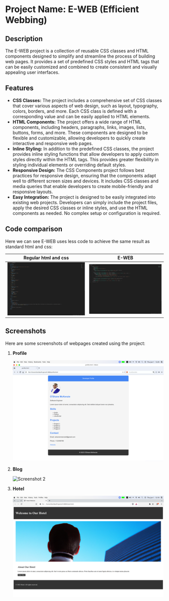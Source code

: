 # Project Name: E-WEB (Efficient Webbing)

## Description
The E-WEB project is a collection of reusable CSS classes and HTML components designed to simplify and streamline the process of building web pages. It provides a set of predefined CSS styles and HTML tags that can be easily customized and combined to create consistent and visually appealing user interfaces.

## Features
- **CSS Classes:** The project includes a comprehensive set of CSS classes that cover various aspects of web design, such as layout, typography, colors, borders, and more. Each CSS class is defined with a corresponding value and can be easily applied to HTML elements.
- **HTML Components:** The project offers a wide range of HTML components, including headers, paragraphs, links, images, lists, buttons, forms, and more. These components are designed to be flexible and customizable, allowing developers to quickly create interactive and responsive web pages.
- **Inline Styling:** In addition to the predefined CSS classes, the project provides inline styling functions that allow developers to apply custom styles directly within the HTML tags. This provides greater flexibility in styling individual elements or overriding default styles.
- **Responsive Design:** The CSS Components project follows best practices for responsive design, ensuring that the components adapt well to different screen sizes and devices. It includes CSS classes and media queries that enable developers to create mobile-friendly and responsive layouts.
- **Easy Integration:** The project is designed to be easily integrated into existing web projects. Developers can simply include the project files, apply the desired CSS classes or inline styles, and use the HTML components as needed. No complex setup or configuration is required.

## Code comparison

Here we can see E-WEB uses less code to achieve the same result as standard html and css:

| Regular html and css             | E-WEB                            |
| -----------------------------    | -----------------------------    |
| ![Image 1](screenshots/html1.png)| ![Image 2](screenshots/html2.png)|


## Screenshots

Here are some screenshots of webpages created using the project:

1. **Profile**

   ![Screenshot 1](screenshots/e-web-profile.png)


2. **Blog**

   ![Screenshot 2](screenshots/e-web-blog.png)


3. **Hotel**

   ![Screenshot 3](screenshots/e-web-hotel.png)

